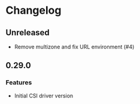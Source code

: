 # Changelog

## Unreleased

* Remove multizone and fix URL environment (#4)

## 0.29.0

### Features

* Initial CSI driver version
